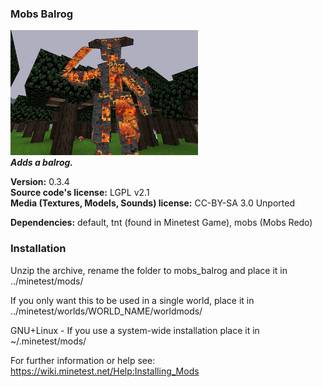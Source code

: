### Mobs Balrog
![Mobs Balrog's screenshot](screenshot.png)<br>
**_Adds a balrog._**

**Version:** 0.3.4<br>
**Source code's license:** LGPL v2.1<br>
**Media (Textures, Models, Sounds) license:** CC-BY-SA 3.0 Unported

**Dependencies:** default, tnt (found in Minetest Game), mobs (Mobs Redo)<br>

### Installation

Unzip the archive, rename the folder to mobs_balrog and place it in<br>
../minetest/mods/

If you only want this to be used in a single world, place it in<br>
../minetest/worlds/WORLD_NAME/worldmods/

GNU+Linux - If you use a system-wide installation place it in<br>
~/.minetest/mods/

For further information or help see:<br>
https://wiki.minetest.net/Help:Installing_Mods
